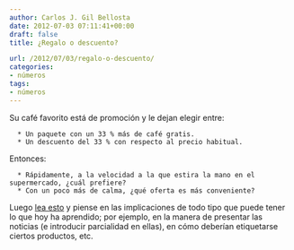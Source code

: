 ```yaml
---
author: Carlos J. Gil Bellosta
date: 2012-07-03 07:11:41+00:00
draft: false
title: ¿Regalo o descuento?

url: /2012/07/03/regalo-o-descuento/
categories:
- números
tags:
- números
---
```


Su café favorito está de promoción y le dejan elegir entre:



	  * Un paquete con un 33 % más de café gratis.
	  * Un descuento del 33 % con respecto al precio habitual.

Entonces:

	  * Rápidamente, a la velocidad a la que estira la mano en el supermercado, ¿cuál prefiere?
	  * Con un poco más de calma, ¿qué oferta es más conveniente?


Luego [lea esto](http://www.economist.com/node/21557801?fsrc=scn/tw/te/mt/somethingdoesntaddup) y piense en las implicaciones de todo tipo que puede tener lo que hoy ha aprendido; por ejemplo, en la manera de presentar las noticias (e introducir parcialidad en ellas), en cómo deberían etiquetarse ciertos productos, etc.
